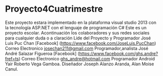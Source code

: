# Proyecto4Cuatrimestre
Este proyecto estara implementado en  la plataforma visual studio 2013 con la tecnología ASP.NET con el lenguaje de programación C#
Este es un proyecto escolar.
Acontinuación los colaboradores y sus redes sociales para cualquier duda o a claración
Lide del Proyecto y Programador José Luis Puc Chan [Facebook] (https://www.facebook.com/JoseLuis.PucChan) Correo Electronico josechan211@gmail.com
Programador,analista José André Salazar Figueroa [Facebook] (https://www.facebook.com/ghs.andre?fref=ts) Correo Electronico ghs_andre@hotmail.com
Programador Android Yair Roberto Vega Gamboa.
Diseñador Joseph Alanzo Aranda, Alan Moise Canul.
